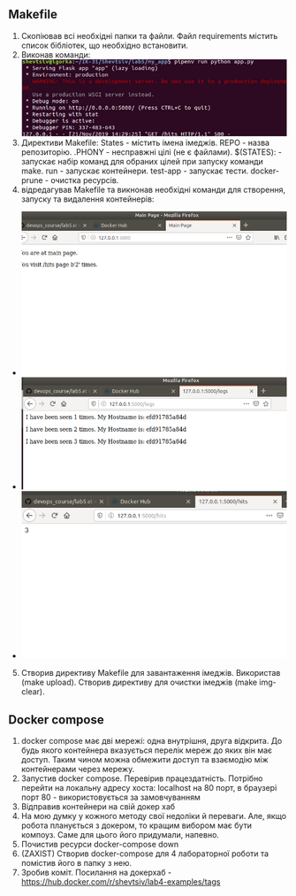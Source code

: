 ## Makefile
1. Скопіював всі необхідні папки та файли. Файл requirements містить список бібліотек, що необхідно встановити.
2. Виконав команди:
![](./img/server-run.png)
3. Директиви Makefile: States - містить імена імеджів. REPO - назва репозиторію. .PHONY - несправжні цілі (не є файлами). $(STATES): - запускає набір команд для обраних цілей при запуску команди make. run - запускає контейнери. test-app - запускає тести. docker-prune - очистка ресурсів.
4. відредагував Makefile та викнонав необхідні команди для створення, запуску та видалення контейнерів:
- ![](./img/main.png)
- ![](./img/logs.png)
- ![](./img/hits.png)

5. Створив директиву Makefile для завантаження імеджів. Використав (make upload). Створив директиву для очистки імеджів (make img-clear).

## Docker compose
1. docker compose має дві мережі: одна внутрішня, друга відкрита. До будь якого контейнера вказується перелік мереж до яких він має доступ. Таким чином можна обмежити доступ та взаємодію між контейнерами через мережу.
2. Запустив docker compose. Перевірив працездатність. Потрібно перейти на локальну адресу хоста: localhost на 80 порт, в браузері порт 80 - використовується за замовчуванням
3. Відправив контейнери на свій докер хаб
4. На мою думку у кожного методу свої недоліки й переваги. Але, якщо робота планується з докером, то кращим вибором має бути компоуз. Саме для цього його придумали, напевно.
5. Почистив ресурси docker-compose down
6. (ZAXIST) Створив docker-compose для 4 лабораторної роботи та помістив його в папку з нею.
7. Зробив коміт. Посилання на докерхаб - https://hub.docker.com/r/shevtsiv/lab4-examples/tags
